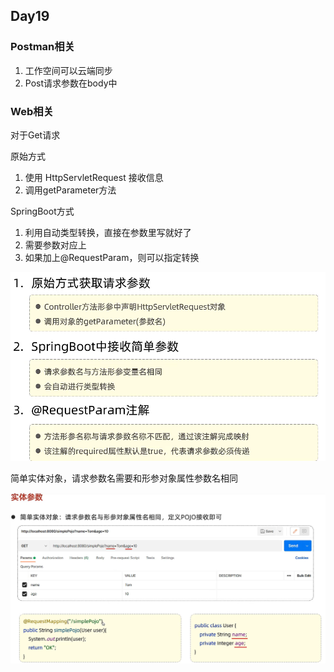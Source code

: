 ## Day19

### Postman相关

1. 工作空间可以云端同步
2. Post请求参数在body中

### Web相关

对于Get请求

原始方式

1. 使用 HttpServletRequest 接收信息
2. 调用getParameter方法

SpringBoot方式

1. 利用自动类型转换，直接在参数里写就好了
2. 需要参数对应上
3. 如果加上@RequestParam，则可以指定转换

![RequestParam](img/RequestParam.png)

简单实体对象，请求参数名需要和形参对象属性参数名相同

![SpringBoot参数接收1](img/SpringBoot参数接收1.png)